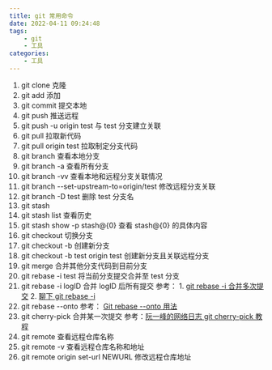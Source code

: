 ```yaml
---
title: git 常用命令
date: 2022-04-11 09:24:48
tags:
    - git
    - 工具
categories: 
	- 工具
---
```


1. git clone  克隆
2. git add  添加
3. git commit 提交本地
4. git push 推送远程
5. git push -u origin test 与 test 分支建立关联
6. git pull 拉取新代码
7. git pull origin test    拉取制定分支代码
8. git branch 查看本地分支
9. git branch -a 查看所有分支
10. git branch -vv 查看本地和远程分支关联情况
11. git branch --set-upstream-to=origin/test 修改远程分支关联
12. git branch -D test 删除 test 分支名
13. git stash
14. git stash list 查看历史
15. git stash show -p stash@{0}  查看 stash@{0} 的具体内容
16. git checkout 切换分支
17. git checkout -b 创建新分支
18. git checkout -b test origin test  创建新分支且关联远程分支
19. git merge  合并其他分支代码到目前分支
20. git rebase -i test 将当前分支提交合并至 test 分支
21. git rebase -i logID 合并 logID 后所有提交   参考： 1. [git rebase -i 合并多次提交](https://www.jianshu.com/p/201a56ffe9a4)   2. [聊下 git rebase -i](https://www.cnblogs.com/wangiqngpei557/p/5989292.html)
22. git rebase --onto  参考：   [Git rebase --onto 用法](https://www.jianshu.com/p/4c1ed3dbf421)
23. git cherry-pick 合并某一次提交   参考：[阮一峰的网络日志  git cherry-pick 教程](http://www.ruanyifeng.com/blog/2020/04/git-cherry-pick.html) 
24. git remote 查看远程仓库名称
25. git remote -v 查看远程仓库名称和地址
26. git remote origin set-url NEWURL  修改远程仓库地址

